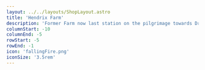 ```yaml
---
layout: ../../layouts/ShopLayout.astro
title: 'Hendrix Farm'
description: 'Former Farm now last station on the pilgrimage towards Drakkenheim'
columnStart: -10
columnEnd: -5
rowStart: -5
rowEnd: -1
icon: 'fallingFire.png'
iconSize: '3.5rem'
---
```

